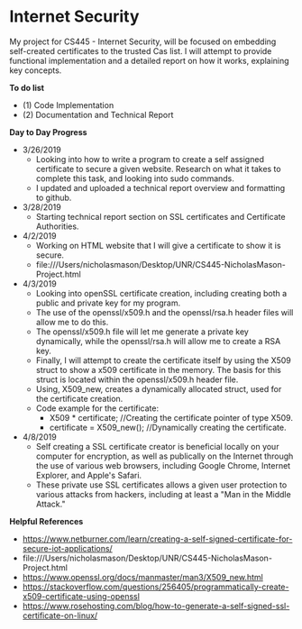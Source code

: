 # Internet Security
My project for CS445 - Internet Security, will be focused on embedding self-created certificates to the trusted Cas list. I will attempt to provide functional implementation and a detailed report on how it works, explaining key concepts.

**To do list**
- (1) Code Implementation 
- (2) Documentation and Technical Report

**Day to Day Progress**
- 3/26/2019 
  - Looking into how to write a program to create a self assigned certificate to secure a given website. Research on what it takes to complete this task, and looking into sudo commands.
  - I updated and uploaded a technical report overview and formatting to github.
- 3/28/2019
  - Starting technical report section on SSL certificates and Certificate Authorities.
- 4/2/2019
  - Working on HTML website that I will give a certificate to show it is secure. 
  - file:///Users/nicholasmason/Desktop/UNR/CS445-NicholasMason-Project.html
- 4/3/2019
  - Looking into openSSL certificate creation, including creating both a public and private key for my program. 
  - The use of the openssl/x509.h and the openssl/rsa.h header files will allow me to do this. 
  - The openssl/x509.h file will let me generate a private key dynamically, while the openssl/rsa.h will allow me to create a RSA key. 
  - Finally, I will attempt to create the certificate itself by using the X509 struct to show a x509 certificate in the memory. The basis for this struct is located within the openssl/x509.h header file. 
  - Using, X509_new, creates a dynamically allocated struct, used for the certificate creation.
  - Code example for the certificate: 
    - X509 * certificate;              //Creating the certificate pointer of type X509.
    - certificate = X509_new();        //Dynamically creating the certificate.
- 4/8/2019
  - Self creating a SSL certificate creator is beneficial locally on your computer for encryption, as well as publically on the Internet through the use of various web browsers, including Google Chrome, Internet Explorer, and Apple's Safari.
  - These private use SSL certificates allows a given user protection to various attacks from hackers, including at least a "Man in the Middle Attack."

**Helpful References**
- https://www.netburner.com/learn/creating-a-self-signed-certificate-for-secure-iot-applications/
- file:///Users/nicholasmason/Desktop/UNR/CS445-NicholasMason-Project.html
- https://www.openssl.org/docs/manmaster/man3/X509_new.html
- https://stackoverflow.com/questions/256405/programmatically-create-x509-certificate-using-openssl
- https://www.rosehosting.com/blog/how-to-generate-a-self-signed-ssl-certificate-on-linux/
